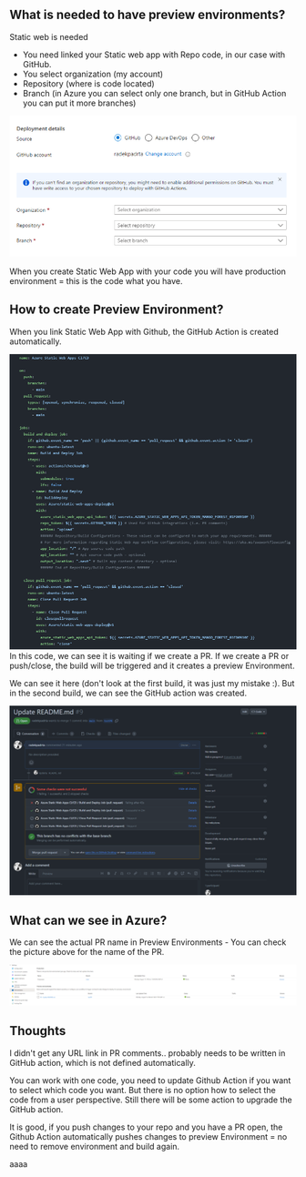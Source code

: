 ## What is needed to have preview environments?

Static web is needed
 - You need linked your Static web app with Repo code, in our case with GitHub.
 - You select organization (my account)
 - Repository (where is code located)
 - Branch (in Azure you can select only one branch, but in GitHub Action you can put it more branches)
 
 ![](https://github.com/radekpadrta/PRAutomation/blob/226a4d524dc922c1cd752a6782f753711d3d3b55/Pasted%20image%2020240812155658.png)

When you create Static Web App with your code you will have production environment = this is the code what you have.

## How to create Preview Environment?

When you link Static Web App with Github, the GitHub Action is created automatically.

![](https://github.com/radekpadrta/PRAutomation/blob/226a4d524dc922c1cd752a6782f753711d3d3b55/Pasted%20image%2020240812160208.png)
In this code, we can see it is waiting if we create a PR. If we create a PR or push/close, the build will be triggered and it creates a preview Environment.

We can see it here (don't look at the first build, it was just my mistake :). But in the second build, we can see the GitHub action was created.

![](https://github.com/radekpadrta/PRAutomation/blob/226a4d524dc922c1cd752a6782f753711d3d3b55/Pasted%20image%2020240812160442.png)

## What can we see in Azure?

We can see the actual PR name in Preview Environments - You can check the picture above for the name of the PR.

![](https://github.com/radekpadrta/PRAutomation/blob/226a4d524dc922c1cd752a6782f753711d3d3b55/Pasted%20image%2020240812160617.png)

## Thoughts 

I didn't get any URL link in PR comments.. probably needs to be written in GitHub action, which is not defined automatically.

You can work with one code, you need to update Github Action if you want to select which code you want. But there is no option how to select the code from a user perspective. Still there will be some action to upgrade the GitHub action.

It is good, if you push changes to your repo and you have a PR open, the Github Action automatically pushes changes to preview Environment = no need to remove environment and build again.


aaaa
